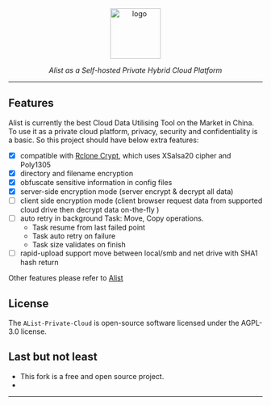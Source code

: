 <div style="text-align: center;">
  <a href="https://alist.nn.ci"><img height="100px" alt="logo" src="https://is2-ssl.mzstatic.com/image/thumb/Purple116/v4/01/45/3b/01453b82-4c0b-5140-54a3-cd60b7946f68/AppIcon-0-0-85-220-0-0-0-0-4-0-0-0-2x-sRGB-0-0-0-0-0.png/460x0w.webp"/></a>
  <p><em>Alist as a Self-hosted Private Hybrid Cloud Platform</em></p>

</div>

---

## Features

Alist is currently the best Cloud Data Utilising Tool on the Market in China.
To use it as a private cloud platform, privacy, security and confidentiality is a basic.
So this project should have below extra features:

- [x] compatible with [Rclone Crypt](https://rclone.org/crypt/), which uses XSalsa20 cipher and Poly1305
- [x] directory and filename encryption
- [x] obfuscate sensitive information in config files
- [x] server-side encryption mode (server encrypt & decrypt all data)
- [ ] client side encryption mode (client browser request data from supported cloud drive then decrypt data on-the-fly )
- [ ] auto retry in background Task: Move, Copy operations.
  - Task resume from last failed point
  - Task auto retry on failure
  - Task size validates on finish
- [ ] rapid-upload support move between local/smb and net drive with SHA1 hash return

Other features please refer to [Alist](https://github.com/alist-org/alist)

## License

The `AList-Private-Cloud` is open-source software licensed under the AGPL-3.0 license.

## Last but not least
- This fork is a free and open source project. 
- 

---
